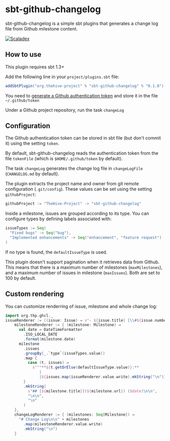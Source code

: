 # sbt-github-changelog
sbt-github-changelog is a simple sbt plugins that generates a change log file from Github milestone content.

[![Scaladex](https://index.scala-lang.org/thehive-project/sbt-github-changelog/sbt-github-changelog/latest.svg)](https://index.scala-lang.org/thehive-project/sbt-github-changelog/sbt-github-changelog/)

## How to use
This plugin requires sbt 1.3+

Add the following line in your `project/plugins.sbt` file:
```sbt
addSbtPlugin("org.thehive-project" % "sbt-github-changelog" % "0.1.0")
```

You need to [generate a Github authentication token](https://github.com/settings/tokens/new?description=sbt-github-changelog) and store it in the file `~/.github/token`

Under a Github project repository, run the task `changeLog`

## Configuration
The Github authentication token can be stored in sbt file (but don't commit it) using the setting `token`.

By default, sbt-github-changelog reads the authentication token from the file `tokenFile` (which is `$HOME/.github/token` by default).

The task `changeLog` generates the change log file in `changeLogFile` (`CHANGELOG.md` by default).

The plugin extracts the project name and owner from git remote configuration (`.git/config`). These values can be set using the setting `githubProject`:
```sbt
githubProject := "TheHive-Project" -> "sbt-github-changelog"
```

Inside a milestone, issues are grouped according to its type. You can configure types by defining labels associated with:
```sbt
issueTypes := Seq(
  "Fixed bugs" -> Seq("bug"),
  "Implemented enhancements" -> Seq("enhancement", "feature request")
)
```

If no type is found, the `defaultIssueType` is used.

This plugin doesn't support pagination when it retrieves data from Github. This means that there is a maximum number of milestones (`maxMilestones`), and a maximum number of issues in milestone (`maxIssues`). Both are set to 100 by default.
 
## Custom rendering

You can customize renderring of issue, milestone and whole change log:
```scala
import org.thp.ghcl._
issueRenderer := ((issue: Issue) ⇒ s"- ${issue.title} [\\#${issue.number}](${issue.url})"),
    milestoneRenderer := { (milestone: Milestone) ⇒
      val date = DateTimeFormatter
        .ISO_LOCAL_DATE
        .format(milestone.date)
      milestone
        .issues
        .groupBy(_.`type`(issueTypes.value))
        .map {
          case (t, issues) ⇒
            s"""**${t.getOrElse(defaultIssueType.value)}:**
               |
               |${issues.map(issueRenderer.value.write).mkString("\n")}""".stripMargin
        }
        .mkString(
          s"## [${milestone.title}](${milestone.url}) ($date)\n\n",
          "\n\n",
          "\n"
        )
    },
    changeLogRenderer := { (milestones: Seq[Milestone]) ⇒
      "# Change Log\n\n" + milestones
        .map(milestoneRenderer.value.write)
        .mkString("\n")
    }
```